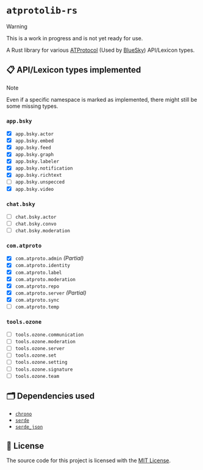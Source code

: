 # `atprotolib-rs`

> [!WARNING]
> This is a work in progress and is not yet ready for use.

A Rust library for various [ATProtocol](https://atproto.com/) (Used by [BlueSky](https://bsky.social/about)) API/Lexicon types.

## 📋 API/Lexicon types implemented

> [!NOTE]
> Even if a specific namespace is marked as implemented, there might still be some missing types.

### `app.bsky`

- [x] `app.bsky.actor`
- [x] `app.bsky.embed`
- [x] `app.bsky.feed`
- [x] `app.bsky.graph`
- [x] `app.bsky.labeler`
- [x] `app.bsky.notification`
- [x] `app.bsky.richtext`
- [ ] `app.bsky.unspecced`
- [x] `app.bsky.video`

### `chat.bsky`

- [ ] `chat.bsky.actor`
- [ ] `chat.bsky.convo`
- [ ] `chat.bsky.moderation`

### `com.atproto`

- [x] `com.atproto.admin` _(Partial)_
- [x] `com.atproto.identity`
- [x] `com.atproto.label`
- [x] `com.atproto.moderation`
- [x] `com.atproto.repo`
- [x] `com.atproto.server` _(Partial)_
- [x] `com.atproto.sync`
- [ ] `com.atproto.temp`

### `tools.ozone`

- [ ] `tools.ozone.communication`
- [ ] `tools.ozone.moderation`
- [ ] `tools.ozone.server`
- [ ] `tools.ozone.set`
- [ ] `tools.ozone.setting`
- [ ] `tools.ozone.signature`
- [ ] `tools.ozone.team`

## 🗂️ Dependencies used

- [`chrono`](https://crates.io/crates/chrono)
- [`serde`](https://crates.io/crates/serde)
- [`serde_json`](https://crates.io/crates/serde_json)

## 🤝 License

The source code for this project is licensed with the [MIT License](LICENSE).
